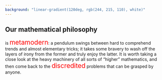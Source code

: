 ```yaml
---
background: "linear-gradient(120deg, rgb(244, 215, 110), white)" 
---
```


## Our mathematical philosophy

is <span style="color:red; font-size:1.5em">metamodern</span>: a pendulum swings between hard to comprehend trends and almost elementary tricks; it takes some bravery to wash off the layers of irony from the former and truly enjoy the latter. It is worth taking a close look at the heavy machinery of all sorts of “higher” mathematics, and then come back to the <span style="color:red; font-size:1.5em">discredited</span> problems that can be grasped by anyone. 
